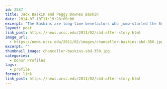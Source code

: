 ```yaml
---
id: 2587
title: Jack Baskin and Peggy Downes Baskin
date: 2014-07-10T11:19:28+00:00
excerpt: "The Baskins are long-time benefactors who jump-started the School of Engineering and support the Humanities. Since 1983, Jack Baskin's gifts to the Baskin School of Engineering total nearly $7 million. The Peggy Downes Baskin Humanities Endowment for Interdisciplinary Ethics honors her longtime interest in ethical issues across the academic spectrum."
layout: post
link_post: https://news.ucsc.edu/2011/02/sbd-after-story.html
image_url:
  - https://news.ucsc.edu/2011/02/images/chancellor-baskins-sbd-350.jpg
excerpt: ""
thumbnail_image: chancellor-baskins-sbd-350.jpg
categories:
  - Donor Profiles
tags:
  - profile
format: link
link_post: https://news.ucsc.edu/2011/02/sbd-after-story.html
---
```


